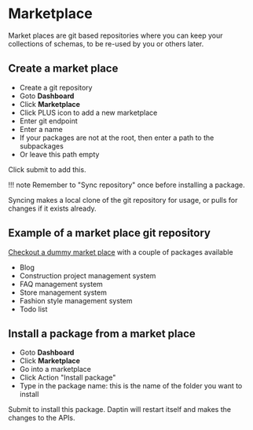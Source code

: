 # Marketplace

Market places are git based repositories where you can keep your collections of schemas, to be re-used by you or others later.

## Create a market place

- Create a git repository
- Goto **Dashboard**
- Click **Marketplace**
- Click PLUS icon to add a new marketplace
- Enter git endpoint
- Enter a name
- If your packages are not at the root, then enter a path to the subpackages
- Or leave this path empty

Click submit to add this.

!!! note
    Remember to "Sync repository" once before installing a package.

Syncing makes a local clone of the git repository for usage, or pulls for changes if it exists already.

## Example of a market place git repository

[Checkout a dummy market place](https://github.com/artpar/daptin-marketplace-dummy) with a couple of packages available

- Blog
- Construction project management system
- FAQ management system
- Store management system
- Fashion style management system
- Todo list


## Install a package from a market place

- Goto **Dashboard**
- Click **Marketplace**
- Go into a marketplace
- Click Action "Install package"
- Type in the package name: this is the name of the folder you want to install

Submit to install this package. Daptin will restart itself and makes the changes to the APIs.